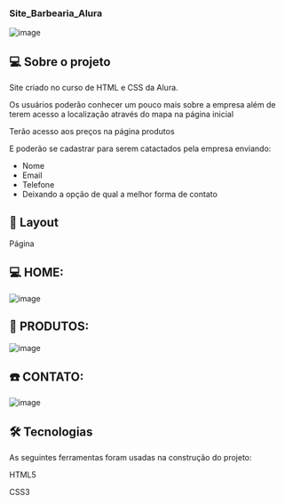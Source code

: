 ### Site_Barbearia_Alura

![image](https://user-images.githubusercontent.com/53491642/112532759-f70f2b80-8d87-11eb-9598-71d45bd21e22.png)

## 💻 Sobre o projeto
Site criado no curso de HTML e CSS da Alura.

Os usuários poderão conhecer um pouco mais sobre a empresa além de terem acesso a localização através do mapa na página inicial

Terão acesso aos preços na página produtos

E poderão se cadastrar para serem catactados pela empresa enviando:

- Nome
- Email
- Telefone
- Deixando a opção de qual a melhor forma de contato

## 🎨 Layout

Página 
## 💻 HOME:

![image](https://user-images.githubusercontent.com/53491642/112533833-1eb2c380-8d89-11eb-8ccc-dcddae6899cc.png)

## 👨 PRODUTOS:
![image](https://user-images.githubusercontent.com/53491642/112534055-676a7c80-8d89-11eb-9e84-e9b15ba21694.png)

## ☎️ CONTATO:
![image](https://user-images.githubusercontent.com/53491642/112534124-79e4b600-8d89-11eb-81d5-e11629b42fab.png)


## 🛠 Tecnologias
As seguintes ferramentas foram usadas na construção do projeto:

HTML5

CSS3
